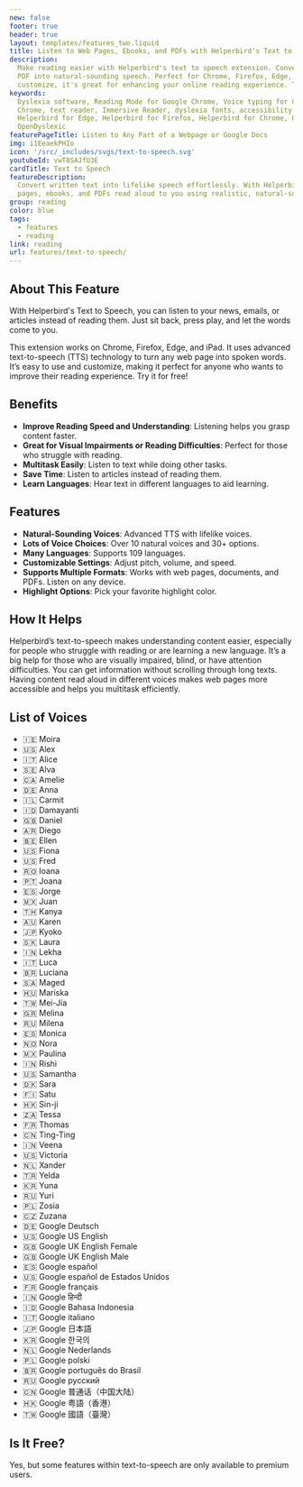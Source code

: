 ```yaml
---
new: false
footer: true
header: true
layout: templates/features_two.liquid
title: Listen to Web Pages, Ebooks, and PDFs with Helperbird's Text to Speech
description:
  Make reading easier with Helperbird's text to speech extension. Convert any web page, ebook, or
  PDF into natural-sounding speech. Perfect for Chrome, Firefox, Edge, or iPad. Easy to use and
  customize, it's great for enhancing your online reading experience. Try it for free!
keywords:
  Dyslexia software, Reading Mode for Google Chrome, Voice typing for Chrome, Text to speech for
  Chrome, text reader, Immersive Reader, dyslexia fonts, accessibility software, dyslexia software,
  Helperbird for Edge, Helperbird for Firefox, Helperbird for Chrome, Opendyslexic for Chrome,
  OpenDyslexic
featurePageTitle: Listen to Any Part of a Webpage or Google Docs
img: i1EeaekPHIo
icon: '/src/_includes/svgs/text-to-speech.svg'
youtubeId: vwT8SAJfU3E
cardTitle: Text to Speech
featureDescription:
  Convert written text into lifelike speech effortlessly. With Helperbird, have the contents of web
  pages, ebooks, and PDFs read aloud to you using realistic, natural-sounding voices.
group: reading
color: blue
tags:
  - features
  - reading
link: reading
url: features/text-to-speech/
---
```


## About This Feature

With Helperbird's Text to Speech, you can listen to your news, emails, or articles instead of
reading them. Just sit back, press play, and let the words come to you.

This extension works on Chrome, Firefox, Edge, and iPad. It uses advanced text-to-speech (TTS)
technology to turn any web page into spoken words. It’s easy to use and customize, making it perfect
for anyone who wants to improve their reading experience. Try it for free!

## Benefits

- **Improve Reading Speed and Understanding**: Listening helps you grasp content faster.
- **Great for Visual Impairments or Reading Difficulties**: Perfect for those who struggle with
  reading.
- **Multitask Easily**: Listen to text while doing other tasks.
- **Save Time**: Listen to articles instead of reading them.
- **Learn Languages**: Hear text in different languages to aid learning.

## Features

- **Natural-Sounding Voices**: Advanced TTS with lifelike voices.
- **Lots of Voice Choices**: Over 10 natural voices and 30+ options.
- **Many Languages**: Supports 109 languages.
- **Customizable Settings**: Adjust pitch, volume, and speed.
- **Supports Multiple Formats**: Works with web pages, documents, and PDFs. Listen on any device.
- **Highlight Options**: Pick your favorite highlight color.

## How It Helps

Helperbird’s text-to-speech makes understanding content easier, especially for people who struggle
with reading or are learning a new language. It’s a big help for those who are visually impaired,
blind, or have attention difficulties. You can get information without scrolling through long texts.
Having content read aloud in different voices makes web pages more accessible and helps you
multitask efficiently.

## List of Voices

- 🇮🇪 Moira
- 🇺🇸 Alex
- 🇮🇹 Alice
- 🇸🇪 Alva
- 🇨🇦 Amelie
- 🇩🇪 Anna
- 🇮🇱 Carmit
- 🇮🇩 Damayanti
- 🇬🇧 Daniel
- 🇦🇷 Diego
- 🇧🇪 Ellen
- 🇺🇸 Fiona
- 🇺🇸 Fred
- 🇷🇴 Ioana
- 🇵🇹 Joana
- 🇪🇸 Jorge
- 🇲🇽 Juan
- 🇹🇭 Kanya
- 🇦🇺 Karen
- 🇯🇵 Kyoko
- 🇸🇰 Laura
- 🇮🇳 Lekha
- 🇮🇹 Luca
- 🇧🇷 Luciana
- 🇸🇦 Maged
- 🇭🇺 Mariska
- 🇹🇼 Mei-Jia
- 🇬🇷 Melina
- 🇷🇺 Milena
- 🇪🇸 Monica
- 🇳🇴 Nora
- 🇲🇽 Paulina
- 🇮🇳 Rishi
- 🇺🇸 Samantha
- 🇩🇰 Sara
- 🇫🇮 Satu
- 🇭🇰 Sin-ji
- 🇿🇦 Tessa
- 🇫🇷 Thomas
- 🇨🇳 Ting-Ting
- 🇮🇳 Veena
- 🇺🇸 Victoria
- 🇳🇱 Xander
- 🇹🇷 Yelda
- 🇰🇷 Yuna
- 🇷🇺 Yuri
- 🇵🇱 Zosia
- 🇨🇿 Zuzana
- 🇩🇪 Google Deutsch
- 🇺🇸 Google US English
- 🇬🇧 Google UK English Female
- 🇬🇧 Google UK English Male
- 🇪🇸 Google español
- 🇺🇸 Google español de Estados Unidos
- 🇫🇷 Google français
- 🇮🇳 Google हिन्दी
- 🇮🇩 Google Bahasa Indonesia
- 🇮🇹 Google italiano
- 🇯🇵 Google 日本語
- 🇰🇷 Google 한국의
- 🇳🇱 Google Nederlands
- 🇵🇱 Google polski
- 🇧🇷 Google português do Brasil
- 🇷🇺 Google русский
- 🇨🇳 Google 普通话（中国大陆）
- 🇭🇰 Google 粤語（香港）
- 🇹🇼 Google 國語（臺灣）

## Is It Free?

Yes, but some features within text-to-speech are only available to premium users.
